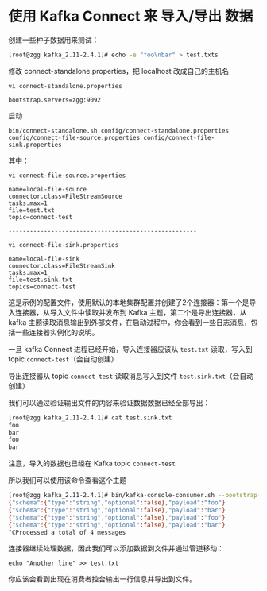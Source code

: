 # 使用 Kafka Connect 来 导入/导出 数据

创建一些种子数据用来测试：

```sh
[root@zgg kafka_2.11-2.4.1]# echo -e "foo\nbar" > test.txts
```

修改 connect-standalone.properties，把 localhost 改成自己的主机名
	
	vi connect-standalone.properties
	
	bootstrap.servers=zgg:9092

启动

	bin/connect-standalone.sh config/connect-standalone.properties config/connect-file-source.properties config/connect-file-sink.properties

其中：

	vi connect-file-source.properties

	name=local-file-source
	connector.class=FileStreamSource
	tasks.max=1
	file=test.txt 
	topic=connect-test

	-----------------------------------------------------

	vi connect-file-sink.properties

	name=local-file-sink
	connector.class=FileStreamSink
	tasks.max=1
	file=test.sink.txt
	topics=connect-test

这是示例的配置文件，使用默认的本地集群配置并创建了2个连接器：第一个是导入连接器，从导入文件中读取并发布到 Kafka 主题，第二个是导出连接器，从 kafka 主题读取消息输出到外部文件，在启动过程中，你会看到一些日志消息，包括一些连接器实例化的说明。

一旦 kafka Connect 进程已经开始，导入连接器应该从 `test.txt` 读取，写入到 topic `connect-test`（会自动创建）

导出连接器从 topic `connect-test` 读取消息写入到文件 `test.sink.txt`（会自动创建）

我们可以通过验证输出文件的内容来验证数据数据已经全部导出：

```sh
[root@zgg kafka_2.11-2.4.1]# cat test.sink.txt 
foo
bar
foo
bar
```

注意，导入的数据也已经在 Kafka topic `connect-test`

所以我们可以使用该命令查看这个主题

```sh
[root@zgg kafka_2.11-2.4.1]# bin/kafka-console-consumer.sh --bootstrap-server zgg:9092 --topic connect-test --from-beginning
{"schema":{"type":"string","optional":false},"payload":"foo"}
{"schema":{"type":"string","optional":false},"payload":"bar"}
{"schema":{"type":"string","optional":false},"payload":"foo"}
{"schema":{"type":"string","optional":false},"payload":"bar"}
^CProcessed a total of 4 messages
```

连接器继续处理数据，因此我们可以添加数据到文件并通过管道移动：

	echo "Another line" >> test.txt

你应该会看到出现在消费者控台输出一行信息并导出到文件。
